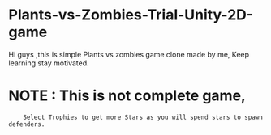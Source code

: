 # Plants-vs-Zombies-Trial-Unity-2D-game
Hi guys ,this is simple Plants vs zombies game clone made by me, Keep learning stay motivated.
# NOTE : This is not complete game,
        Select Trophies to get more Stars as you will spend stars to spawn defenders.

